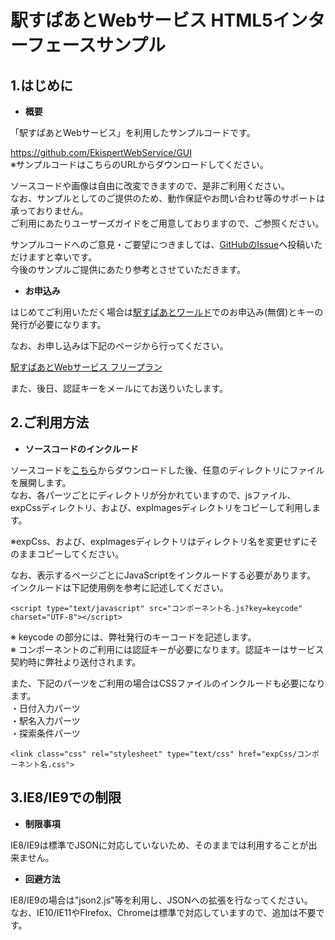 # 駅すぱあとWebサービス HTML5インターフェースサンプル

## 1.はじめに

 * **概要**

 「駅すぱあとWebサービス」を利用したサンプルコードです。  

 https://github.com/EkispertWebService/GUI  
 ※サンプルコードはこちらのURLからダウンロードしてください。

 ソースコードや画像は自由に改変できますので、是非ご利用ください。  
 なお、サンプルとしてのご提供のため、動作保証やお問い合わせ等のサポートは承っておりません。  
 ご利用にあたりユーザーズガイドをご用意しておりますので、ご参照ください。  

 サンプルコードへのご意見・ご要望につきましては、[GitHubのIssue](https://github.com/EkispertWebService/GUI-LightEdition/issues/new)へ投稿いただけますと幸いです。  
 今後のサンプルご提供にあたり参考とさせていただきます。  

 * **お申込み**

 はじめてご利用いただく場合は[駅すぱあとワールド](https://ekiworld.net/)でのお申込み(無償)とキーの発行が必要になります。

 なお、お申し込みは下記のページから行ってください。

 [駅すぱあとWebサービス フリープラン](https://ekiworld.net/service/sier/webservice/free_provision.html)

 また、後日、認証キーをメールにてお送りいたします。

## 2.ご利用方法

 * **ソースコードのインクルード**

 ソースコードを[こちら](https://github.com/EkispertWebService/GUI)からダウンロードした後、任意のディレクトリにファイルを展開します。  
 なお、各パーツごとにディレクトリが分かれていますので、jsファイル、expCssディレクトリ、および、expImagesディレクトリをコピーして利用します。  

 ※expCss、および、expImagesディレクトリはディレクトリ名を変更せずにそのままコピーしてください。

 なお、表示するページごとにJavaScriptをインクルードする必要があります。  
 インクルードは下記使用例を参考に記述してください。  

 `<script type="text/javascript" src="コンポーネント名.js?key=keycode" charset="UTF-8"></script>`

 ※ keycode の部分には、弊社発行のキーコードを記述します。  
 ※ コンポーネントのご利用には認証キーが必要になります。認証キーはサービス契約時に弊社より送付されます。  

 また、下記のパーツをご利用の場合はCSSファイルのインクルードも必要になります。  
 ・日付入力パーツ  
 ・駅名入力パーツ  
 ・探索条件パーツ  

 `<link class="css" rel="stylesheet" type="text/css" href="expCss/コンポーネント名.css">`

## 3.IE8/IE9での制限

 * **制限事項**

 IE8/IE9は標準でJSONに対応していないため、そのままでは利用することが出来ません。  

 * **回避方法**

 IE8/IE9の場合は"json2.js"等を利用し、JSONへの拡張を行なってください。  
 なお、IE10/IE11やFIrefox、Chromeは標準で対応していますので、追加は不要です。  

